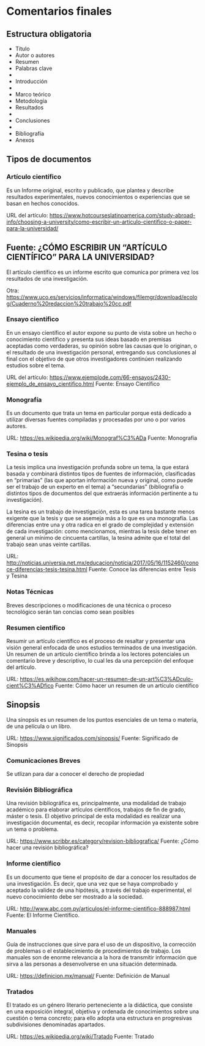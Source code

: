 # Comentarios finales

## Estructura obligatoria
- Título
- Autor o autores
- Resumen
- Palabras clave
-
- Introducción
-
- Marco teórico
- Metodología
- Resultados
-
- Conclusiones
-
- Bibliografía
- Anexos


## Tipos de documentos

### Artículo científico

Es un Informe original, escrito y publicado, que plantea y describe resultados experimentales, nuevos conocimientos o experiencias que se basan en hechos conocidos.

URL del artículo: https://www.hotcourseslatinoamerica.com/study-abroad-info/choosing-a-university/como-escribir-un-articulo-cientifico-o-paper-para-la-universidad/

Fuente: ¿CÓMO ESCRIBIR UN “ARTÍCULO CIENTÍFICO” PARA LA UNIVERSIDAD?
 ----
El artículo científico es un informe escrito que comunica por primera vez los
resultados de una investigación.

Otra:
https://www.uco.es/servicios/informatica/windows/filemgr/download/ecolog/Cuaderno%20redaccion%20trabajo%20cc.pdf

### Ensayo científico

En un ensayo científico el autor expone su punto de vista sobre un hecho o conocimiento científico y presenta sus ideas basado en premisas aceptadas como verdaderas, su opinión sobre  las causas que lo originan, o el resultado de una investigación personal, entregando sus conclusiones al final con el objetivo de que otros investigadores continúen realizando estudios sobre el tema.

URL del artículo: https://www.ejemplode.com/66-ensayos/2430-ejemplo_de_ensayo_cientifico.html
Fuente: Ensayo Científico

### Monografía

Es un documento que trata un tema en particular porque está dedicado a utilizar diversas fuentes compiladas y procesadas por uno o por varios autores.

URL: https://es.wikipedia.org/wiki/Monograf%C3%ADa
Fuente: Monografía

### Tesina o tesis

La tesis implica una investigación profunda sobre un tema, la que estará basada y combinará distintos tipos de fuentes de información, clasificadas en “primarias” (las que aportan información nueva y original, como puede ser el trabajo de un experto en el tema) a “secundarias” (bibliografía o distintos tipos de documentos del que extraerás información pertinente a tu investigación).

La tesina es un trabajo de investigación, esta es una tarea bastante menos exigente que la tesis y que se asemeja más a lo que es una monografía. Las diferencias entre una y otra radica en el grado de complejidad y extensión de cada investigación: como mencionamos, mientras la tesis debe tener en general un mínimo de cincuenta cartillas, la tesina admite que el total del trabajo sean unas veinte cartillas.

URL: http://noticias.universia.net.mx/educacion/noticia/2017/05/16/1152460/conoce-diferencias-tesis-tesina.html
Fuente: Conoce las diferencias entre Tesis y Tesina
### Notas Técnicas
Breves descripciones o modificaciones de una técnica o proceso tecnológico serán tan concias como sean posibles

### Resumen científico

Resumir un artículo científico es el proceso de resaltar y presentar una visión general enfocada de unos estudios terminados de una investigación. Un resumen de un artículo científico brinda a los lectores potenciales un comentario breve y descriptivo, lo cual les da una percepción del enfoque del artículo.

URL: https://es.wikihow.com/hacer-un-resumen-de-un-art%C3%ADculo-cient%C3%ADfico
Fuente: Cómo hacer un resumen de un artículo científico

## Sinopsis

Una sinopsis es un resumen de los puntos esenciales de un tema o materia, de una película o un libro.

URL: https://www.significados.com/sinopsis/
Fuente: Significado de Sinopsis

### Comunicaciones Breves

Se utlizan para dar a conocer el derecho de propiedad

### Revisión Bibliográfica

Una revisión bibliográfica es, principalmente, una modalidad de trabajo académico para elaborar artículos científicos, trabajos de fin de grado, máster o tesis. El objetivo principal de esta modalidad es realizar una investigación documental, es decir, recopilar información ya existente sobre un tema o problema.

URL: https://www.scribbr.es/category/revision-bibliografica/
Fuente: ¿Cómo hacer una revisión bibliográfica?

### Informe científico

Es un documento que tiene el propósito de dar a conocer los resultados de una investigación. Es decir, que una vez que se haya comprobado y aceptado la validez de una hipótesis, a través del trabajo experimental, el nuevo conocimiento debe ser mostrado a la sociedad.

URL: http://www.abc.com.py/articulos/el-informe-cientifico-888987.html
Fuente: El Informe Científico.

### Manuales

Guía de instrucciones que sirve para el uso de un dispositivo, la corrección de problemas o el establecimiento de procedimientos de trabajo. Los manuales son de enorme relevancia a la hora de transmitir información que sirva a las personas a desenvolverse en una situación determinada.

URL: https://definicion.mx/manual/
Fuente: Definición de Manual

### Tratados

El tratado es un género literario perteneciente a la didáctica, que consiste en una exposición integral, objetiva y ordenada de conocimientos sobre una cuestión o tema concreto; para ello adopta una estructura en progresivas subdivisiones denominadas apartados.

URL: https://es.wikipedia.org/wiki/Tratado
Fuente: Tratado